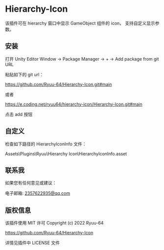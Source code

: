 # Hierarchy-Icon

该插件可在 hierarchy 窗口中显示 GameObject 组件的 icon， 支持自定义显示参数。

## 安装

打开 Unity Editor
Window -> Package Manager -> + -> Add package from git URL

粘贴如下的 git url：

https://github.com/Ryuu-64/Hierarchy-Icon.git#main

或者

https://e.coding.net/ryuu64/hierarchy-icon/Hierarchy-Icon.git#main

点击 add 按钮

## 自定义

检查如下路径的 HierarchyIconInfo 文件：

Assets\Plugins\Ryuu\Hierarchy Icon\HierarchyIconInfo.asset

## 联系我

如果您有任何意见或建议：

电子邮箱: 2357622935@qq.com

## 版权信息

该插件使用 MIT 许可
Copyright (c) 2022 Ryuu-64

https://github.com/Ryuu-64/Hierarchy-Icon

详情见插件中 LICENSE 文件
